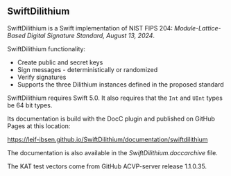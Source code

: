 ## SwiftDilithium

SwiftDilithium is a Swift implementation of NIST FIPS 204: *Module-Lattice-Based Digital Signature Standard, August 13, 2024*.

SwiftDilithium functionality:

* Create public and secret keys
* Sign messages - deterministically or randomized
* Verify signatures
* Supports the three Dilithium instances defined in the proposed standard

SwiftDilithium requires Swift 5.0. It also requires that the `Int` and `UInt` types be 64 bit types.

Its documentation is build with the DocC plugin and published on GitHub Pages at this location:

https://leif-ibsen.github.io/SwiftDilithium/documentation/swiftdilithium

The documentation is also available in the *SwiftDilithium.doccarchive* file.

The KAT test vectors come from GitHub ACVP-server release 1.1.0.35.
